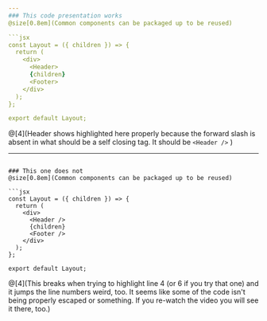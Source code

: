 ```yaml
---
### This code presentation works
@size[0.8em](Common components can be packaged up to be reused)

```jsx
const Layout = ({ children }) => {
  return (
    <div>
      <Header>
      {children}
      <Footer>
    </div>
  );
};

export default Layout;
```
@[4](Header shows highlighted here properly because the forward slash is absent in what should be a self closing tag. It should be `<Header />` )


---
```

### This one does not
@size[0.8em](Common components can be packaged up to be reused)

```jsx
const Layout = ({ children }) => {
  return (
    <div>
      <Header />
      {children}
      <Footer />
    </div>
  );
};

export default Layout;
```
@[4](This breaks when trying to highlight line 4 (or 6 if you try that one) and it jumps the line numbers weird, too. It seems like some of the code isn't being properly escaped or something. If you re-watch the video you will see it there, too.)
